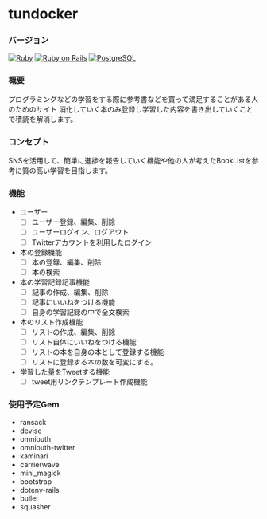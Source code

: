 # tundocker

### バージョン
[![Ruby](https://img.shields.io/badge/Ruby-2.5.0-red.svg)](https://docs.ruby-lang.org/ja/2.5.0/doc/index.html)
[![Ruby on Rails](https://img.shields.io/badge/Ruby%20on%20Rails-5.2.3-red.svg)](https://guides.rubyonrails.org/)
[![PostgreSQL](https://img.shields.io/badge/PostgreSQL-10.6.1-yellow.svg)](https://www.postgresql.org/)

### 概要
プログラミングなどの学習をする際に参考書などを買って満足することがある人のためのサイト
消化していく本のみ登録し学習した内容を書き出していくことで積読を解消します。

### コンセプト
SNSを活用して、簡単に進捗を報告していく機能や他の人が考えたBookListを参考に質の高い学習を目指します。


### 機能
- ユーザー
  - [ ] ユーザー登録、編集、削除
  - [ ] ユーザーログイン、ログアウト
  - [ ] Twitterアカウントを利用したログイン
- 本の登録機能
  - [ ] 本の登録、編集、削除
  - [ ] 本の検索
- 本の学習記録記事機能
  - [ ] 記事の作成、編集、削除
  - [ ] 記事にいいねをつける機能
  - [ ] 自身の学習記録の中で全文検索
- 本のリスト作成機能
  - [ ] リストの作成、編集、削除
  - [ ] リスト自体にいいねをつける機能
  - [ ] リストの本を自身の本として登録する機能
  - [ ] リストに登録する本の数を可変にする。
- 学習した量をTweetする機能
  - [ ] tweet用リンクテンプレート作成機能

### 使用予定Gem
* ransack
* devise
* omniouth
* omniouth-twitter
* kaminari
* carrierwave
* mini_magick
* bootstrap
* dotenv-rails
* bullet
* squasher